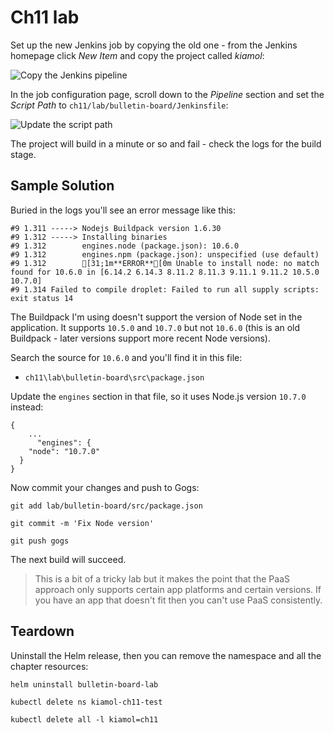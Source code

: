 # Ch11 lab

Set up the new Jenkins job by copying the old one - from the Jenkins homepage click _New Item_ and copy the project called _kiamol_:

![Copy the Jenkins pipeline](docs/jenkins-new-item.png)

In the job configuration page, scroll down to the _Pipeline_ section and set the _Script Path_ to `ch11/lab/bulletin-board/Jenkinsfile`:

![Update the script path](docs/jenkins-pipeline-path.png)

The project will build in a minute or so and fail - check the logs for the build stage.

## Sample Solution

Buried in the logs you'll see an error message like this:

```
#9 1.311 -----> Nodejs Buildpack version 1.6.30
#9 1.312 -----> Installing binaries
#9 1.312        engines.node (package.json): 10.6.0
#9 1.312        engines.npm (package.json): unspecified (use default)
#9 1.312        [31;1m**ERROR**[0m Unable to install node: no match found for 10.6.0 in [6.14.2 6.14.3 8.11.2 8.11.3 9.11.1 9.11.2 10.5.0 10.7.0]
#9 1.314 Failed to compile droplet: Failed to run all supply scripts: exit status 14
```

The Buildpack I'm using doesn't support the version of Node set in the application. It supports `10.5.0` and `10.7.0` but not `10.6.0` (this is an old Buildpack - later versions support more recent Node versions).

Search the source for `10.6.0` and you'll find it in this file:

- `ch11\lab\bulletin-board\src\package.json`

Update the `engines` section in that file, so it uses Node.js version `10.7.0` instead:

```
{ 
    ...
      "engines": {
    "node": "10.7.0"
  }
}
```

Now commit your changes and push to Gogs:

```
git add lab/bulletin-board/src/package.json

git commit -m 'Fix Node version'

git push gogs
```

The next build will succeed. 

> This is a bit of a tricky lab but it makes the point that the PaaS approach only supports certain app platforms and certain versions. If you have an app that doesn't fit then you can't use PaaS consistently.

## Teardown

Uninstall the Helm release, then you can remove the namespace and all the chapter resources:

```
helm uninstall bulletin-board-lab

kubectl delete ns kiamol-ch11-test

kubectl delete all -l kiamol=ch11
```